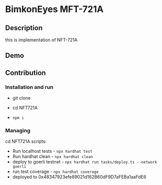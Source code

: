 # BimkonEyes MFT-721A

## Description

this is implementation of NFT-721A

## Demo 


## Contribution

### Installation and run

- git clone 

- cd NFT721A
- ```npm i```


### Managing

cd NFT721A scripts:

* Run localhost tests  - ```npx hardhat test```
* Run hardhat clean  - ```npx hardhat clean```
* deploy to goerli testnet - ```npx hardhat run tasks/deploy.ts --network goerli```
* run test coverage - ```npx hardhat coverage```
* deployed to 0x48347923efe89021d162B60dF9D7aFEBa1aaFdE6